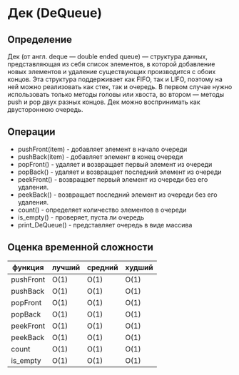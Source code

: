 # Дек (DeQueue)
## Определение

Дек (от англ. deque — double ended queue) — структура данных, представляющая из себя список элементов, 
в которой добавление новых элементов и удаление существующих производится с обоих концов. 
Эта структура поддерживает как FIFO, так и LIFO, поэтому на ней можно реализовать как стек, так и очередь. 
В первом случае нужно использовать только методы головы или хвоста, во втором — методы push и pop двух разных концов. 
Дек можно воспринимать как двустороннюю очередь.

## Операции
+ pushFront(item) - добавляет элемент в начало очереди
+ pushBack(item) - добавляет элемент в конец очереди
+ popFront() - удаляет и возвращает первый элемент из очереди
+ popBack() - удаляет и возвращает последний элемент из очереди
+ peekFront() - возвращает первый элемент из очереди без его удаления.
+ peekBack() - возвращает последний элемент из очереди без его удаления.
+ count() - определяет количество элементов в очереди
+ is_empty() - проверяет, пуста ли очередь
+ print_DeQueue() - представляет очередь в виде массива

## Оценка временной сложности
| функция   | лучший  | средний  | худший |
|-----------|---------|----------|--------|
| pushFront | О(1)    | О(1)     | О(1)   |
| pushBack  | О(1)    | О(1)     | О(1)   |
| popFront  | О(1)    | О(1)     | О(1)   |
| popBack   | О(1)    | О(1)     | О(1)   |
| peekFront | О(1)    | О(1)     | О(1)   |
| peekBack  | О(1)    | О(1)     | О(1)   |
| count     | О(1)    | О(1)     | О(1)   |
| is_empty  | О(1)    | О(1)     | О(1)   |
